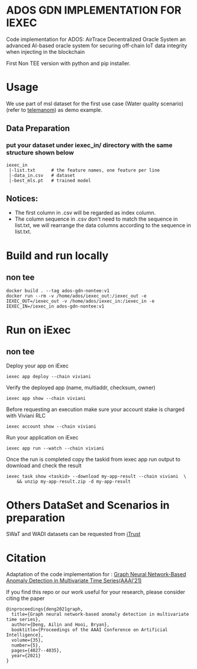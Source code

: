 # ADOS GDN IMPLEMENTATION FOR IEXEC

Code implementation for ADOS: AirTrace Decentralized Oracle System an advanced AI-based oracle system for securing off-chain IoT data integrity when injecting in the blockchain

First Non TEE version with python and pip installer.

# Usage
We use part of msl dataset for the first use case (Water quality scenario) 
(refer to [telemanom](https://github.com/khundman/telemanom)) as demo example. 

## Data Preparation

### put your dataset under iexec_in/ directory with the same structure shown below
```
iexec_in
 |-list.txt      # the feature names, one feature per line
 |-data_in.csv   # dataset
 |-best_mls.pt   # trained model
``` 
## Notices:

* The first column in .csv will be regarded as index column. 
* The column sequence in .csv don't need to match the sequence in list.txt, we will rearrange the data columns according to the sequence in list.txt.


# Build and run locally

## non tee
```
docker build . --tag ados-gdn-nontee:v1
docker run --rm -v /home/ados/iexec_out:/iexec_out -e IEXEC_OUT=/iexec_out -v /home/ados/iexec_in:/iexec_in -e IEXEC_IN=/iexec_in ados-gdn-nontee:v1
```

# Run on iExec

## non tee
Deploy your app on iExec
```
iexec app deploy --chain viviani
```
Verify the deployed app (name, multiaddr, checksum, owner)
```
iexec app show --chain viviani
```
Before requesting an execution make sure your account stake is charged with Viviani RLC
```
iexec account show --chain viviani
```
Run your application on iExec
```
iexec app run --watch --chain viviani
```
Once the run is completed copy the taskid from iexec app run output to download and check the result
```
iexec task show <taskid> --download my-app-result --chain viviani  \
    && unzip my-app-result.zip -d my-app-result
```

# Others DataSet and Scenarios in preparation
SWaT and WADI datasets can be requested from [iTrust](https://itrust.sutd.edu.sg/)


# Citation
Adaptation of the code implementation for : [Graph Neural Network-Based Anomaly Detection in Multivariate Time Series(AAAI'21)](https://arxiv.org/pdf/2106.06947.pdf)

If you find this repo or our work useful for your research, please consider citing the paper
```
@inproceedings{deng2021graph,
  title={Graph neural network-based anomaly detection in multivariate time series},
  author={Deng, Ailin and Hooi, Bryan},
  booktitle={Proceedings of the AAAI Conference on Artificial Intelligence},
  volume={35},
  number={5},
  pages={4027--4035},
  year={2021}
}
```
